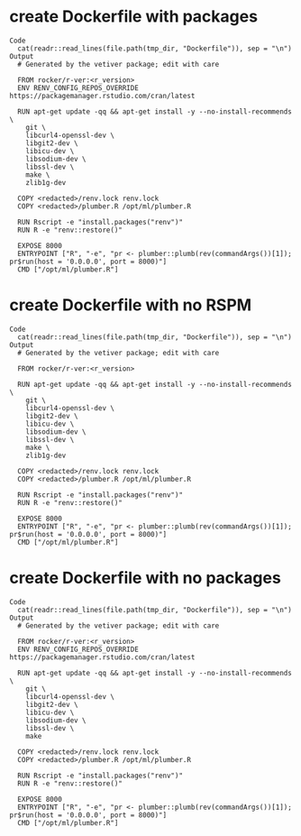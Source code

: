 # create Dockerfile with packages

    Code
      cat(readr::read_lines(file.path(tmp_dir, "Dockerfile")), sep = "\n")
    Output
      # Generated by the vetiver package; edit with care
      
      FROM rocker/r-ver:<r_version>
      ENV RENV_CONFIG_REPOS_OVERRIDE https://packagemanager.rstudio.com/cran/latest
      
      RUN apt-get update -qq && apt-get install -y --no-install-recommends \
        git \
        libcurl4-openssl-dev \
        libgit2-dev \
        libicu-dev \
        libsodium-dev \
        libssl-dev \
        make \
        zlib1g-dev
      
      COPY <redacted>/renv.lock renv.lock
      COPY <redacted>/plumber.R /opt/ml/plumber.R
      
      RUN Rscript -e "install.packages("renv")"
      RUN R -e "renv::restore()"
      
      EXPOSE 8000
      ENTRYPOINT ["R", "-e", "pr <- plumber::plumb(rev(commandArgs())[1]); pr$run(host = '0.0.0.0', port = 8000)"]
      CMD ["/opt/ml/plumber.R"]

# create Dockerfile with no RSPM

    Code
      cat(readr::read_lines(file.path(tmp_dir, "Dockerfile")), sep = "\n")
    Output
      # Generated by the vetiver package; edit with care
      
      FROM rocker/r-ver:<r_version>
      
      RUN apt-get update -qq && apt-get install -y --no-install-recommends \
        git \
        libcurl4-openssl-dev \
        libgit2-dev \
        libicu-dev \
        libsodium-dev \
        libssl-dev \
        make \
        zlib1g-dev
      
      COPY <redacted>/renv.lock renv.lock
      COPY <redacted>/plumber.R /opt/ml/plumber.R
      
      RUN Rscript -e "install.packages("renv")"
      RUN R -e "renv::restore()"
      
      EXPOSE 8000
      ENTRYPOINT ["R", "-e", "pr <- plumber::plumb(rev(commandArgs())[1]); pr$run(host = '0.0.0.0', port = 8000)"]
      CMD ["/opt/ml/plumber.R"]

# create Dockerfile with no packages

    Code
      cat(readr::read_lines(file.path(tmp_dir, "Dockerfile")), sep = "\n")
    Output
      # Generated by the vetiver package; edit with care
      
      FROM rocker/r-ver:<r_version>
      ENV RENV_CONFIG_REPOS_OVERRIDE https://packagemanager.rstudio.com/cran/latest
      
      RUN apt-get update -qq && apt-get install -y --no-install-recommends \
        git \
        libcurl4-openssl-dev \
        libgit2-dev \
        libicu-dev \
        libsodium-dev \
        libssl-dev \
        make
      
      COPY <redacted>/renv.lock renv.lock
      COPY <redacted>/plumber.R /opt/ml/plumber.R
      
      RUN Rscript -e "install.packages("renv")"
      RUN R -e "renv::restore()"
      
      EXPOSE 8000
      ENTRYPOINT ["R", "-e", "pr <- plumber::plumb(rev(commandArgs())[1]); pr$run(host = '0.0.0.0', port = 8000)"]
      CMD ["/opt/ml/plumber.R"]

